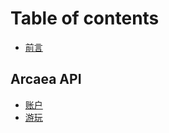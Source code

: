 # Table of contents

* [前言](README.md)

## Arcaea API

* [账户](arcaea-api/user.md)
* [游玩](arcaea-api/music_play.md)

